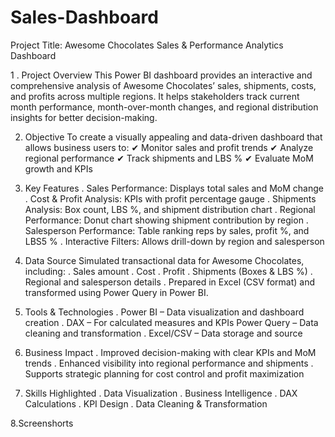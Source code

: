 # Sales-Dashboard

Project Title: Awesome Chocolates Sales & Performance Analytics Dashboard

1 . Project Overview
This Power BI dashboard provides an interactive and comprehensive analysis of Awesome Chocolates’ sales, shipments, costs, and profits across multiple regions. It helps stakeholders track current month performance, month-over-month changes, and regional distribution insights for better decision-making.

2. Objective
To create a visually appealing and data-driven dashboard that allows business users to:
✔ Monitor sales and profit trends
✔ Analyze regional performance
✔ Track shipments and LBS %
✔ Evaluate MoM growth and KPIs

3. Key Features
. Sales Performance: Displays total sales and MoM change
. Cost & Profit Analysis: KPIs with profit percentage gauge
. Shipments Analysis: Box count, LBS %, and shipment distribution chart
. Regional Performance: Donut chart showing shipment contribution by region
. Salesperson Performance: Table ranking reps by sales, profit %, and LBS5 %
. Interactive Filters: Allows drill-down by region and salesperson

4. Data Source
Simulated transactional data for Awesome Chocolates, including:
. Sales amount
. Cost
. Profit
. Shipments (Boxes & LBS %)
. Regional and salesperson details
. Prepared in Excel (CSV format) and transformed using Power Query in Power BI.

5. Tools & Technologies
. Power BI – Data visualization and dashboard creation
. DAX – For calculated measures and KPIs
 Power Query – Data cleaning and transformation
. Excel/CSV – Data storage and source

6. Business Impact
. Improved decision-making with clear KPIs and MoM trends
. Enhanced visibility into regional performance and shipments
. Supports strategic planning for cost control and profit maximization

7. Skills Highlighted
. Data Visualization
. Business Intelligence
. DAX Calculations
. KPI Design
. Data Cleaning & Transformation

8.Screenshorts

